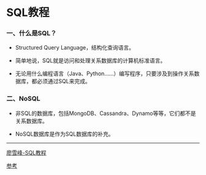 # SQL教程

### 一、什么是SQL？

- Structured Query Language，结构化查询语言。

- 简单地说，SQL就是访问和处理关系数据库的计算机标准语言。

- 无论用什么编程语言（Java、Python……）编写程序，只要涉及到操作关系数据库，都必须通过SQL来完成。


### 二、NoSQL

- 非SQL的数据库，包括MongoDB、Cassandra、Dynamo等等，它们都不是关系数据库。

- NoSQL数据库是作为SQL数据库的补充。



---
[廖雪峰-SQL教程](https://www.liaoxuefeng.com/wiki/1177760294764384)

[参考](https://www.yiibai.com/postgresql)
